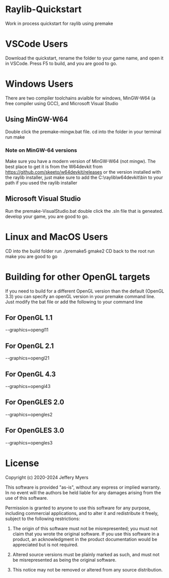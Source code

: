# Raylib-Quickstart
Work in process quickstart for raylib using premake

# VSCode Users
Download the quickstart, rename the folder to your game name, and open it in VSCode.
Press F5 to build, and you are good to go.

# Windows Users
There are two compiler toolchains avialble for windows, MinGW-W64 (a free compiler using GCC), and Microsoft Visual Studio
## Using MinGW-W64
Double click the premake-mingw.bat file.
cd into the folder in your terminal
run make 

### Note on MinGW-64 versions
Make sure you have a modern version of MinGW-W64 (not mingw).
The best place to get it is from the W64devkit from
https://github.com/skeeto/w64devkit/releases
or the version installed with the raylib installer, just make sure to add the C:\raylib\w64devkit\bin to your path if you used the raylib installer

## Microsoft Visual Studio
Run the premake-VisualStudio.bat
double click the .sln file that is geneated.
develop your game, you are good to go.

# Linux and MacOS Users
CD into the build folder
run ./premake5 gmake2
CD back to the root
run make
you are good to go

# Building for other OpenGL targets
If you need to build for a different OpenGL version than the default (OpenGL 3.3) you can specify an openGL version in your premake command line. Just modify the bat file or add the following to your command line

## For OpenGL 1.1
--graphics=opengl11

## For OpenGL 2.1
--graphics=opengl21

## For OpenGL 4.3
--graphics=opengl43

## For OpenGLES 2.0
--graphics=opengles2

## For OpenGLES 3.0
--graphics=opengles3

# License
Copyright (c) 2020-2024 Jeffery Myers

This software is provided "as-is", without any express or implied warranty. In no event 
will the authors be held liable for any damages arising from the use of this software.

Permission is granted to anyone to use this software for any purpose, including commercial 
applications, and to alter it and redistribute it freely, subject to the following restrictions:

  1. The origin of this software must not be misrepresented; you must not claim that you 
  wrote the original software. If you use this software in a product, an acknowledgment 
  in the product documentation would be appreciated but is not required.

  2. Altered source versions must be plainly marked as such, and must not be misrepresented
  as being the original software.

  3. This notice may not be removed or altered from any source distribution.
